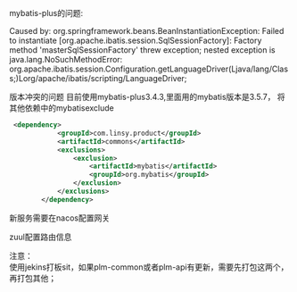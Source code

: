 mybatis-plus的问题:  

Caused by: org.springframework.beans.BeanInstantiationException: Failed to instantiate [org.apache.ibatis.session.SqlSessionFactory]: Factory method 'masterSqlSessionFactory' threw exception; nested exception is java.lang.NoSuchMethodError: org.apache.ibatis.session.Configuration.getLanguageDriver(Ljava/lang/Class;)Lorg/apache/ibatis/scripting/LanguageDriver;

版本冲突的问题
目前使用mybatis-plus3.4.3,里面用的mybatis版本是3.5.7，
将其他依赖中的mybatisexclude
```xml
 <dependency>
            <groupId>com.linsy.product</groupId>
            <artifactId>commons</artifactId>
            <exclusions>
                <exclusion>
                    <artifactId>mybatis</artifactId>
                    <groupId>org.mybatis</groupId>
                </exclusion>
            </exclusions>
        </dependency>
```

新服务需要在nacos配置网关  

zuul配置路由信息  
 
注意：  
使用jekins打板sit，如果plm-common或者plm-api有更新，需要先打包这两个，再打包其他；